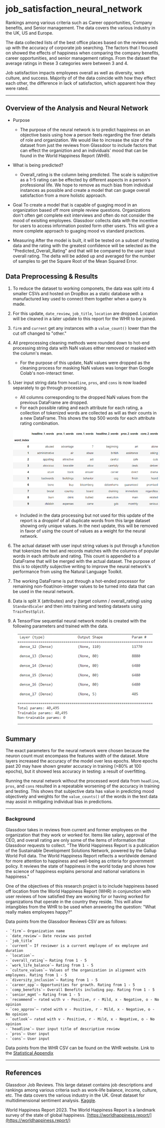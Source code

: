 # job_satisfaction_neural_network

Rankings among various criteria such as Career opportunities, Company benefits, and Senior management. The data covers the various industry in the UK, US and Europe. 

The data collected lists of the best office places based on the reviews ends up with the accuracy of corporate job searching. 
The factors that I focused on showed the effects of happiness when comparing the company benefits, career opportunities, and senior management ratings. From the dataset the average ratings in these 3 categories were between 3 and 4. 

Job satisfaction impacts employees overall as well as diversity, work culture, and success. Majority of of the data coincide with how they effect each other, the difference in lack of satisfaction, which apparent how they were rated.
- - -

## Overview of the Analysis and Neural Network

- Purpose
    - The purpose of the neural network is to predict happiness on an objective basis using how a person feels regarding the finer details of role and organization. We would like to increase the size of the dataset from just the reviews from Glassdoor to include factors that can effect the organiztion and an individuals' mood that can be found in the World Happiness Report (WHR).

- What is being predicted?
    - Overall_rating is the column being predicted. The scale is subjective as a 1-5 rating can be effected by different aspects in a person's professional life. We hope to remove as much bias from individual instances as possible and create a model that can guage overall satisfaction from a more holistic approach.

- Goal
    To create a model that is capable of guaging mood in an organization based off more simple review questions. Organizations don't often get complete exit interviews and often do not consider the mood of exisiting employees. Glassdoor collects data with the incentive for users to access information posted form other users. This will give a more complete approach to guaging mood vs standard practices.

- Measuring
    After the model is built, it will be tested on a subset of testing data and the rating with the greatest confidence will be selected as the "Predicted_Overall_Rating" and that will be compared to the user input overall rating. The delta will be added up and averaged for the number of samples to get the Square Root of the Mean Squared Error.

## Data Preprocessing & Results

1. To reduce the dataset to working componets, the data was split into 4 smaller CSVs and hosted on DropBox as a static database with a manufactured key used to connect them together when a query is made.

2. For this update, `date_review`, `job_title`, `location` are dropped. Location will be cleaned in a later update to this report for the WHR to be joined.

3. `firm` and `current` get any instances with a `value_count()` lower than the cut off changed to "other."

4. All preprocessing cleaning methods were rounded down to hot-end processing string data with NaN values either removed or masked with the column's mean.
    - For the purpose of this update, NaN values were dropped as the cleaning process for masking NaN values was longer than Google Colab's non-interact timer.

5. User input string data from `headline`, `pros`, and `cons` is now loaded separately to go through processing.
    - All columns corresponding to the dropped NaN values from the previous DataFrame are dropped.
    - For each possible rating and each attribute for each rating, a collection of tokenized words are collected as will as their counts in a new DataFrame. This shows the top 500 words for each attribute rating combination.

    ![image1](/pictures/Screenshot%202023-06-12%20155707.png)

    - Included in the data processing but not used for this update of the report is a droppinf of all duplicate words from this large dataset showing only unique values. In the next update, this will be removed in favor of using the count of values as a weight for the neural network.

6. The actual dataset with user input string values is put through a function that tokenizes the text and records matches with the columns of popular words in each attribute and rating. This count is appended to a DataFrame that will be merged with the actual dataset. The purpose of this is to objectify subjective writing to improve the neural network's performance from using the Natural Language Toolkit.

7. The working DataFrame is put through a hot-ended processor for remaining non-float/non-integer values to be turned into data that can be used in the neural network.

8. Data is split X (attributes) and y (target column / overall_rating) using `StandardScaler` and then into training and testing datasets using `TrainTestSplit`.

9. A TensorFlow sequential neural network model is created with the following parameters and trained with the data.

    ![image2](/pictures/Screenshot%202023-06-12%20160440.png)

## Summary

The exact parameters for the neural network were chosen because the neuron count must encompass the features width of the dataset. More layers increased the accuracy of the model over less epochs. More epochs past 20 may have shown greater accuracy in training (>80% at 100 epochs), but it showed less accuracy in testing: a result of overfitting.

Running the neural network without the processed word data from `headline`, `pros`, and `cons` resulted in a repeatable worsening of the accuracy in training and testing. This shows that subjective data has value in predicting mood objectively and weights for the `value_counts()` of the words in the text data may assist in mitigating individual bias in predictions.

- - -

### Background

Glassdoor takes in reviews from current and former employees on the organization that they work or worked for. Items like salary, approval of the CEO, and overall rating are only some of the items of information that Glassdoor requests to collect. "The World Happiness Report is a publication of the Sustainable Development Solutions Network, powered by the Gallup World Poll data. The World Happiness Report reflects a worldwide demand for more attention to happiness and well-being as criteria for government policy. It reviews the state of happiness in the world today and shows how the science of happiness explains personal and national variations in happiness."

One of the objectives of this research project is to include happiness based off location from the World Happiness Report (WHR) in conjunction with user reviews of how satisfied they are working for or having worked for organizations that operate in the country they reside. This will allow intangibles from the WHR to be used when answering the question: "What really makes employees happy?"

Data points from the Glassdoor Reviews CSV are as follows:

    - `firm`— Organization name
    - `date_review`— Date review was posted
    - `job_title`
    - `current`— If reviewer is a current employee of ex employee and duration
    - `location`—
    - `overall_rating`— Rating from 1 - 5
    - `work_life_balance`— Rating from 1 - 5
    - `culture_values`— Values of the organization in alignment with employees. Rating from 1 - 5
    - `diversity_inclusion`— Rating from 1 - 5
    - `career_opp`— Opportunities for growth. Rating from 1 - 5
    - `comp_benefits`— Overall Benefits including pay. Rating from 1 - 5
    - `senior_mgmt`— Rating from 1 - 5
    - `recommend`— rated with v - Positive, r - Mild, x - Negative, o - No opinion
    - `ceo_approv`— rated with v - Positive, r - Mild, x - Negative, o - No opinion
    - `outlook`— rated with v - Positive, r - Mild, x - Negative, o - No opinion
    - `headline`— User input title of descriptive review
    - `pros`— User input
    - `cons`— User input


Data points from the WHR CSV can be found on the WHR website. Link to the [Statistical Appendix](https://happiness-report.s3.amazonaws.com/2023/WHR+23_Statistical_Appendix.pdf)
    
- - -

## References

Glassdoor Job Reviews. This large dataset contains job descriptions and rankings among various criteria such as work-life balance, income, culture, etc. The data covers the various industry in the UK. Great dataset for multidimensional sentiment analysis. [Kaggle](https://www.kaggle.com/datasets/davidgauthier/glassdoor-job-reviews).

World Happiness Report 2023. The World Happiness Report is a landmark survey of the state of global happiness. [https://worldhappiness.report/](https://worldhappiness.report/)

